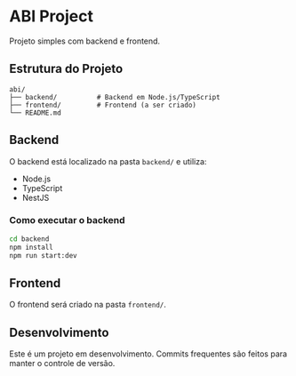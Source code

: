# ABI Project

Projeto simples com backend e frontend.

## Estrutura do Projeto

```
abi/
├── backend/          # Backend em Node.js/TypeScript
├── frontend/         # Frontend (a ser criado)
└── README.md
```

## Backend

O backend está localizado na pasta `backend/` e utiliza:
- Node.js
- TypeScript
- NestJS

### Como executar o backend

```bash
cd backend
npm install
npm run start:dev
```

## Frontend

O frontend será criado na pasta `frontend/`.

## Desenvolvimento

Este é um projeto em desenvolvimento. Commits frequentes são feitos para manter o controle de versão. 